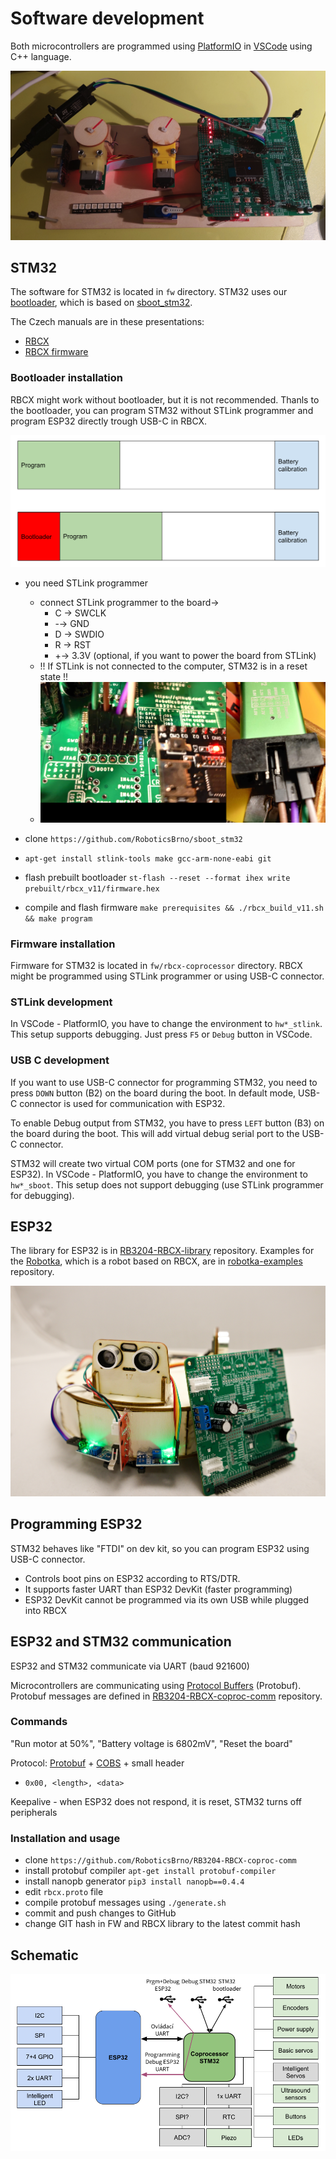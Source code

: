 # Software development
Both microcontrollers are programmed using [PlatformIO](https://platformio.org/) in [VSCode](https://code.visualstudio.com/) using C++ language.

![RBCX development](./media/rbcx-dev.png)

## STM32
The software for STM32 is located in `fw` directory.
STM32 uses our [bootloader](https://github.com/RoboticsBrno/sboot_stm32), which is based on [sboot_stm32](https://github.com/dmitrystu/sboot_stm32).

The Czech manuals are in these presentations:
- [RBCX](https://docs.google.com/presentation/d/1NP2yii9ZfLh_otC2qz9LTG4m3adRt0aGy-u8AYXcY6M/)
- [RBCX firmware](https://docs.google.com/presentation/d/1B4t7tvKhTz8Nwm9SQEp_2enkG-x4il2hApb1tdSRLiI)

### Bootloader installation
RBCX might work without bootloader, but it is not recommended. Thanls to the bootloader, you can program STM32 without STLink programmer and program ESP32 directly trough USB-C in RBCX.

![RBCX bootloader](./media/rbcx-bootloader.png)

- you need STLink programmer
  - connect STLink programmer to the board→
    - C → SWCLK
    - -→ GND
    - D → SWDIO
    - R → RST
    - +→ 3.3V (optional, if you want to power the board from STLink)
  - !! If STLink is not connected to the computer, STM32 is in a reset state !!
  - ![STLink connection](./media/stlink_connection.png)

- clone `https://github.com/RoboticsBrno/sboot_stm32`
- `apt-get install stlink-tools make gcc-arm-none-eabi git`
- flash prebuilt bootloader `st-flash --reset --format ihex write prebuilt/rbcx_v11/firmware.hex`
- compile and flash firmware `make prerequisites && ./rbcx_build_v11.sh && make program`

### Firmware installation
Firmware for STM32 is located in `fw/rbcx-coprocessor` directory.
RBCX might be programmed using STLink programmer or using USB-C connector.

### STLink development
In VSCode - PlatformIO, you have to change the environment to `hw*_stlink`.
This setup supports debugging. Just press `F5` or `Debug` button in VSCode.

### USB C development
If you want to use USB-C connector for programming STM32, you need to press `DOWN` button (B2) on the board during the boot.
In default mode, USB-C connector is used for communication with ESP32.

To enable Debug output from STM32, you have to press `LEFT` button (B3) on the board during the boot. This will add virtual debug serial port to the USB-C connector.

STM32 will create two virtual COM ports (one for STM32 and one for ESP32).
In VSCode - PlatformIO, you have to change the environment to `hw*_sboot`.
This setup does not support debugging (use STLink programmer for debugging).



## ESP32
The library for ESP32 is in [RB3204-RBCX-library](https://github.com/RoboticsBrno/RB3204-RBCX-library) repository.
Examples for the [Robotka](https://robotka.robotickytabor.cz), which is a robot based on RBCX, are in [robotka-examples](https://github.com/RoboticsBrno/robotka-examples) repository.

![RBCX](./media/robotka.jpg)

## Programming ESP32
STM32 behaves like "FTDI" on dev kit, so you can program ESP32 using USB-C connector.

- Controls boot pins on ESP32 according to RTS/DTR.
- It supports faster UART than ESP32 DevKit (faster programming)
- ESP32 DevKit cannot be programmed via its own USB while plugged into RBCX


## ESP32 and STM32 communication
ESP32 and STM32 communicate via UART (baud 921600)

Microcontrollers are communicating using [Protocol Buffers](https://developers.google.com/protocol-buffers) (Protobuf).
Protobuf messages are defined in [RB3204-RBCX-coproc-comm](https://github.com/RoboticsBrno/RB3204-RBCX-coproc-comm) repository.

### Commands
"Run motor at 50%", "Battery voltage is 6802mV", "Reset the board"

Protocol: [Protobuf](https://protobuf.dev/) + [COBS](https://en.wikipedia.org/wiki/Consistent_Overhead_Byte_Stuffing) + small header

- `0x00, <length>, <data>`

Keepalive - when ESP32 does not respond, it is reset, STM32 turns off peripherals

### Installation and usage
- clone `https://github.com/RoboticsBrno/RB3204-RBCX-coproc-comm`
- install protobuf compiler `apt-get install protobuf-compiler`
- install nanopb generator `pip3 install nanopb==0.4.4`
- edit `rbcx.proto` file
- compile protobuf messages using `./generate.sh`
- commit and push changes to GitHub
- change GIT hash in FW and RBCX library to the latest commit hash


## Schematic
![RBCX](./media/rbcx-schematic.png)